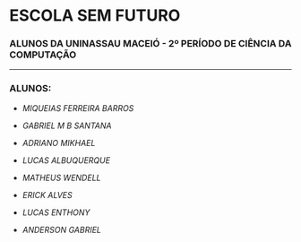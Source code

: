# ESCOLA SEM FUTURO  
### ALUNOS DA UNINASSAU MACEIÓ - 2º PERÍODO DE CIÊNCIA DA COMPUTAÇÃO

---

### ALUNOS:

- *MIQUEIAS FERREIRA BARROS*

- *GABRIEL M B SANTANA*

- *ADRIANO MIKHAEL* 

- *LUCAS ALBUQUERQUE*

- *MATHEUS WENDELL*

- *ERICK ALVES*

- *LUCAS ENTHONY*

- *ANDERSON GABRIEL*
